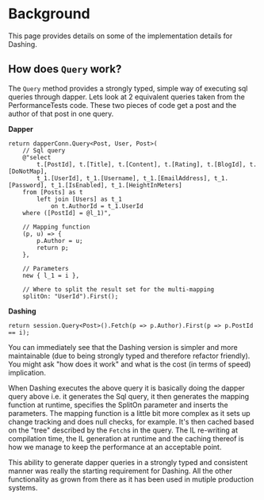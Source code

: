 # Background

This page provides details on some of the implementation details for Dashing.

## How does `Query` work?

The `Query` method provides a strongly typed, simple way of executing sql queries through dapper. Lets look at 2 equivalent queries taken from the 
PerformanceTests code. These two pieces of code get a post and the author of that post in one query.

**Dapper**
```
return dapperConn.Query<Post, User, Post>(
	// Sql query
	@"select 
		t.[PostId], t.[Title], t.[Content], t.[Rating], t.[BlogId], t.[DoNotMap], 
		t_1.[UserId], t_1.[Username], t_1.[EmailAddress], t_1.[Password], t_1.[IsEnabled], t_1.[HeightInMeters] 
	from [Posts] as t 
		left join [Users] as t_1 
			on t.AuthorId = t_1.UserId 
	where ([PostId] = @l_1)",
	
	// Mapping function
	(p, u) => {
		p.Author = u;
		return p;
	},
	
	// Parameters
	new { l_1 = i },
	
	// Where to split the result set for the multi-mapping
	splitOn: "UserId").First();
```

**Dashing**
```
return session.Query<Post>().Fetch(p => p.Author).First(p => p.PostId == i);
```

You can immediately see that the Dashing version is simpler and more maintainable (due to being strongly typed and therefore refactor friendly). 
You might ask "how does it work" and what is the cost (in terms of speed) implication.

When Dashing executes the above query it is basically doing the dapper query above i.e. it generates the Sql query, it then generates the mapping 
function at runtime, specifies the SplitOn parameter and inserts the parameters. The mapping function is a little bit more complex as it sets up 
change tracking and does null checks, for example. It's then cached based on the "tree" described by the `Fetch`s in the query. The IL re-writing at
compilation time, the IL generation at runtime and the caching thereof is how we manage to keep the performance at an acceptable point. 

This ability to generate dapper queries in a strongly typed and consistent manner was really the starting requirement for Dashing. All the other 
functionality as grown from there as it has been used in mutiple production systems.